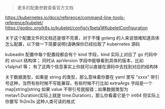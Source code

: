 > 更多的配置参数查看官方文档

https://kubernetes.io/docs/reference/command-line-tools-reference/kubelet/
https://godoc.org/k8s.io/kubelet/config/v1beta1#KubeletConfiguration

关于这个配置文件的文档还是很不完善，对于不懂 golang 的人来说很难知道具体怎么配置，以下做一下简要说明(请确保你已经拉取了 kubernetes 源码

kubeadm 配置中每个配置段都会有个 kind 字段，kind 实际上对应了 go 代码中的 struct 结构体；
同时从 apiVersion 字段中能够看到具体的版本，比如 v1alpha1 等；
有了这两个信息事实上你就可以直接在源码中去找到对应的结构体

关于数据类型，如果是 string 的类型，那么意味着你要在 yaml 里写 "xxxx" 带引号这种，当然有些时候不写能兼容，有些时候不行比如 extraArgs 字段是一个 map[string]string 如果 value 不带引号就报错；如果数据类型为 metav1.Duration(实际上就是 time.Duration)，那么你看着它是个 int64 但实际上你要写 1h2m3s 这种人类可读的格式